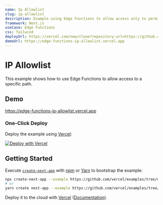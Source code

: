 ```yaml
---
name: Ip Allowlist
slug: ip-allowlist
description: Example using Edge Functions to allow access only to permitted IPs
framework: Next.js
useCase: Edge Functions
css: Tailwind
deployUrl: https://vercel.com/new/clone?repository-url=https://github.com/vercel/examples/tree/main/edge-functions/ip-allowlist&project-name=ip-allowlist&repository-name=ip-allowlist
demoUrl: https://edge-functions-ip-allowlist.vercel.app
---
```


# IP Allowlist

This example shows how to use Edge Functions to allow access to a specific path.

## Demo

https://edge-functions-ip-allowlist.vercel.app

### One-Click Deploy

Deploy the example using [Vercel](https://vercel.com?utm_source=github&utm_medium=readme):

[![Deploy with Vercel](https://vercel.com/button)](https://vercel.com/new/clone?repository-url=https://github.com/vercel/examples/tree/main/edge-functions/ip-allowlist&project-name=ip-allowlist&repository-name=ip-allowlist)

## Getting Started

Execute [`create-next-app`](https://github.com/vercel/next.js/tree/canary/packages/create-next-app) with [npm](https://docs.npmjs.com/cli/init) or [Yarn](https://yarnpkg.com/lang/en/docs/cli/create/) to bootstrap the example:

```bash
npx create-next-app --example https://github.com/vercel/examples/tree/main/edge-functions/ip-allowlist ip-allowlist
# or
yarn create next-app --example https://github.com/vercel/examples/tree/main/edge-functions/ip-allowlist ip-allowlist
```

Deploy it to the cloud with [Vercel](https://vercel.com/new?utm_source=github&utm_medium=readme&utm_campaign=edge-middleware-eap) ([Documentation](https://nextjs.org/docs/deployment)).
